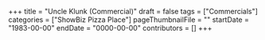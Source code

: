 +++
title = "Uncle Klunk (Commercial)"
draft = false
tags = ["Commercials"]
categories = ["ShowBiz Pizza Place"]
pageThumbnailFile = ""
startDate = "1983-00-00"
endDate = "0000-00-00"
contributors = []
+++
